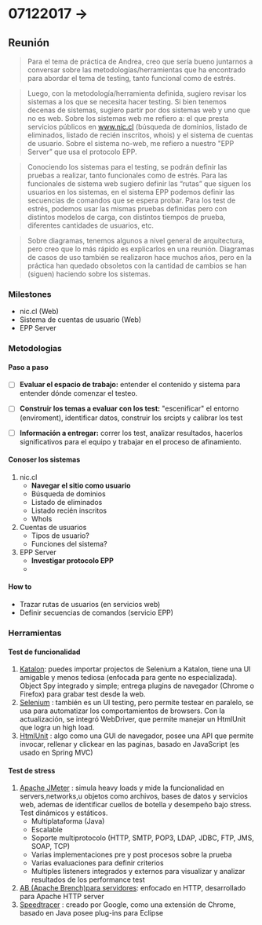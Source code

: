 # 07122017 -> 

## Reunión

> Para el tema de práctica de Andrea, creo que sería bueno juntarnos a conversar sobre las metodologías/herramientas que ha encontrado para abordar el tema de testing, tanto funcional como de estrés.

> Luego, con la metodología/herramienta definida, sugiero revisar los sistemas a los que se necesita hacer testing. Si bien tenemos decenas de sistemas, sugiero partir por dos sistemas web y uno que no es web. Sobre los sistemas web me refiero a: el que presta servicios públicos en www.nic.cl (búsqueda de dominios, listado de eliminados, listado de recién inscritos, whois) y el sistema de cuentas de usuario. Sobre el sistema no-web, me refiero a nuestro "EPP Server” que usa el protocolo EPP.

> Conociendo los sistemas para el testing, se podrán definir las pruebas a realizar, tanto funcionales como de estrés. Para las funcionales de sistema web sugiero definir las “rutas” que siguen los usuarios en los sistemas, en el sistema EPP podemos definir las secuencias de comandos que se espera probar. Para los test de estrés, podemos usar las mismas pruebas definidas pero con distintos modelos de carga, con distintos tiempos de prueba, diferentes cantidades de usuarios, etc.

> Sobre diagramas, tenemos algunos a nivel general de arquitectura, pero creo que lo más rápido es explicarlos en una reunión. Diagramas de casos de uso también se realizaron hace muchos años, pero en la práctica han quedado obsoletos con la cantidad de cambios se han (siguen) haciendo sobre los sistemas.

### Milestones
- nic.cl (Web)
- Sistema de cuentas de usuario (Web)
- EPP Server

### Metodologias
#### Paso a paso
- [ ] **Evaluar el espacio de trabajo:** entender el contenido y sistema para entender dónde comenzar el testeo.
- [ ] **Construir los temas a evaluar con los test:** "escenificar" el entorno (enviroment), identificar datos, construir los srcipts y calibrar los test
- [ ] **Información a entregar:** correr los test, analizar resultados, hacerlos significativos para el equipo y trabajar en el proceso de afinamiento.


#### Conoser los sistemas
1. nic.cl
	- **Navegar el sitio como usuario**
	- Búsqueda de dominios
	- Listado de eliminados
	- Listado recién inscritos
	- WhoIs
2. Cuentas de usuarios
	- Tipos de usuario?
	- Funciones del sistema?
3. EPP Server
	- **Investigar protocolo EPP**
	- 

#### How to
- Trazar rutas de usuarios (en servicios web)
- Definir secuencias de comandos (servicio EPP)

### Herramientas
#### Test de funcionalidad
1. [Katalon](https://www.katalon.com/): puedes importar projectos de Selenium a Katalon, tiene una UI amigable y menos tediosa (enfocada para gente no especializada). Object Spy integrado y simple; entrega plugins de navegador (Chrome o Firefox) para grabar test desde la web.
2. [Selenium](http://www.seleniumhq.org/) : también es un UI testing, pero permite testear en paralelo, se usa para automatizar los comportamientos de browsers. Con la actualización, se integró WebDriver, que permite manejar un HtmlUnit que logra un high load.
3. [HtmlUnit](http://htmlunit.sourceforge.net/) : algo como una GUI de navegador, posee una API que permite invocar, rellenar y clickear en las paginas, basado en JavaScript (es usado en Spring MVC) 

#### Test de stress
1. [Apache JMeter](http://jmeter.apache.org/) : simula heavy loads y mide la funcionalidad en servers,networks,u objetos como archivos, bases de datos y servicios web, ademas de identificar cuellos de botella y desempeño bajo stress. Test dinámicos y estáticos. 
	- Multiplataforma (Java)
	- Escalable
	- Soporte multiprotocolo (HTTP, SMTP, POP3, LDAP, JDBC, FTP, JMS, SOAP, TCP)
	- Varias implementaciones pre y post procesos sobre la prueba
	- Varias evaluaciones para definir criterios
	- Multiples listeners integrados y externos para visualizar y analizar resultados de los performance test
2. [AB (Apache Brench)para servidores](http://httpd.apache.org/docs/2.2/programs/ab.html): enfocado en HTTP, desarrollado para Apache HTTP server
3. [Speedtracer](https://code.google.com/archive/p/speedtracer/) : creado por Google, como una extensión de Chrome, basado en Java posee plug-ins para Eclipse